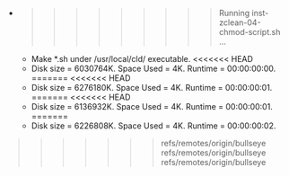 * >>>>>>>>> Running inst-zclean-04-chmod-script.sh ...
  * Make *.sh under /usr/local/cld/ executable.
<<<<<<< HEAD
  * Disk size = 6030764K. Space Used = 4K. Runtime = 00:00:00:00.
=======
<<<<<<< HEAD
  * Disk size = 6276180K. Space Used = 4K. Runtime = 00:00:00:01.
=======
<<<<<<< HEAD
  * Disk size = 6136932K. Space Used = 4K. Runtime = 00:00:00:01.
=======
  * Disk size = 6226808K. Space Used = 4K. Runtime = 00:00:00:02.
>>>>>>> refs/remotes/origin/bullseye
>>>>>>> refs/remotes/origin/bullseye
>>>>>>> refs/remotes/origin/bullseye
